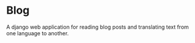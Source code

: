 # Blog

A django web application for reading blog posts and translating text from one language to another.


